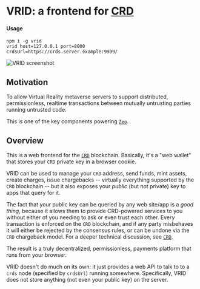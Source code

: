 # VRID: a frontend for [CRD](https://github.com/modulesio/crds)

#### Usage

```
npm i -g vrid
vrid host=127.0.0.1 port=8000 crdsUrl=https://crds.server.example:9999/
```

![VRID screenshot](https://raw.githubusercontent.com/modulesio/vrid/master/public/img/screenshot.png)

## Motivation

To allow Virtual Reality metaverse servers to support distributed, permissionless, realtime transactions between mutually untrusting parties running untrusted code.

This is one of the key components powering [`Zeo`](https://github.com/modulesio/zeo).

## Overview

This is a web frontend for the [`CRD`](https://github.com/modulesio/crds) blockchain. Basically, it's a "web wallet" that stores your `CRD` private key in a browser cookie.

VRID can be used to manage your `CRD` address, send funds, mint assets, create charges, issue chargebacks -- virtually everything supported by the `CRD` blockchain -- but it also exposes your _public_ (but not private) key to apps that query for it.

The fact that your public key can be queried by any web site/app is a _good thing_, because it allows them to provide CRD-powered services to you without either of you needing to ask or even trust each other. Every transaction is enforced on the `CRD` blockchain, and if any party misbehaves it will either be rejected by the consensus rules, or can be undone via the `CRD` chargeback model. For a deeper technical discussion, see [`CRD`](https://github.com/modulesio/crds).

The result is a truly decentralized, permissionless, payments platform that runs from your browser.

VRID doesn't do much on its own: it just provides a web API to talk to to a `crds` node (specified by `crdsUrl`) running somewhere. Specifically, VRID does not store anything (not even your public key) on the server.
